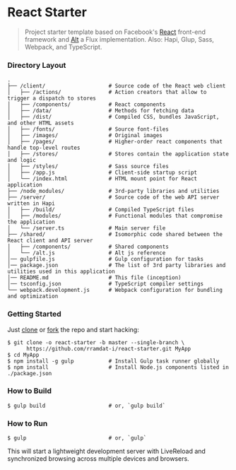 # React Starter

> Project starter template based on Facebook's [React](https://facebook.github.io/react/)
> front-end framework and [Alt](https://github.com/goatslacker/alt) a Flux implementation.
> Also: Hapi, Glup, Sass, Webpack, and TypeScript.

### Directory Layout

```
.
├── /client/                    # Source code of the React web client
│   ├── /actions/               # Action creators that allow to trigger a dispatch to stores
│   ├── /components/            # React components
│   ├── /data/                  # Methods for fetching data
│   ├── /dist/                  # Compiled CSS, bundles JavaScript, and other HTML assets
│   ├── /fonts/                 # Source font-files
│   ├── /images/                # Original images
│   ├── /pages/                 # Higher-order react components that handle top-level routes
│   ├── /stores/                # Stores contain the application state and logic
│   ├── /styles/                # Sass source files
│   ├── /app.js                 # Client-side startup script
│   └── /index.html             # HTML mount point for React application
├── /node_modules/              # 3rd-party libraries and utilities
├── /server/                    # Source code of the web API server written in Hapi
│   ├── /build/                 # Compiled TypeScript files
│   ├── /modules/               # Functional modules that compromise the application
│   └── /server.ts              # Main server file
├── /shared/                    # Isomorphic code shared between the React client and API server
│   ├── /components/            # Shared components
│   └── /alt.js                 # Alt js reference
│── gulpfile.js                 # Gulp configuration for tasks
│── package.json                # The list of 3rd party libraries and utilities used in this application
│── README.md                   # This file (inception)
│── tsconfig.json               # TypeScript compiler settings
└── webpack.development.js      # Webpack configuration for bundling and optimization
```

### Getting Started

Just [clone](github-windows://openRepo/https://github.com/rramdat-i/react-starter) or
[fork](https://github.com/rramdat-i/react-starter/fork) the repo and start hacking:

```shell
$ git clone -o react-starter -b master --single-branch \
      https://github.com/rramdat-i/react-starter.git MyApp
$ cd MyApp
$ npm install -g gulp           # Install Gulp task runner globally
$ npm install                   # Install Node.js components listed in ./package.json
```

### How to Build

```shell
$ gulp build                    # or, `gulp build`
```

### How to Run

```shell
$ gulp                          # or, `gulp`
```

This will start a lightweight development server with LiveReload and
synchronized browsing across multiple devices and browsers.
